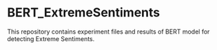 # BERT_ExtremeSentiments
This repository contains experiment files and results of BERT model for detecting Extreme Sentiments.
